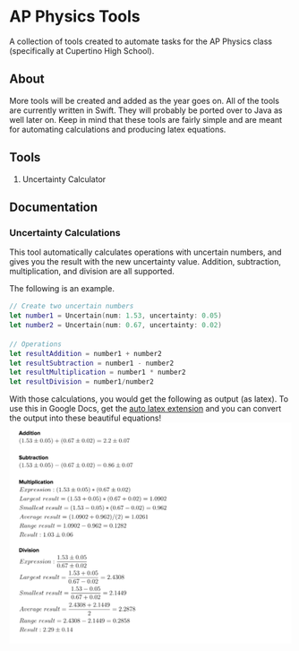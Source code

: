 # AP Physics Tools
A collection of tools created to automate tasks for the AP Physics class (specifically at Cupertino High School).

## About

More tools will be created and added as the year goes on. All of the tools are currently written in Swift. They will probably be ported over to Java as well later on. Keep in mind that these tools are fairly simple and are meant for automating calculations and producing latex equations.

## Tools
1. Uncertainty Calculator

## Documentation
### Uncertainty Calculations
This tool automatically calculates operations with uncertain numbers, and gives you the result with the new uncertainty value. Addition, subtraction, multiplication, and division are all supported.

The following is an example.

``` swift
// Create two uncertain numbers
let number1 = Uncertain(num: 1.53, uncertainty: 0.05)
let number2 = Uncertain(num: 0.67, uncertainty: 0.02)

// Operations
let resultAddition = number1 + number2
let resultSubtraction = number1 - number2
let resultMultiplication = number1 * number2
let resultDivision = number1/number2
```

With those calculations, you would get the following as output (as latex). To use this in Google Docs, get the [auto latex extension](https://chrome.google.com/webstore/detail/auto-latex-equations/iaainhiejkciadlhlodaajgbffkebdog) and you can convert the output into these beautiful equations!
![Demo](Assets/UncertainDemo.png)